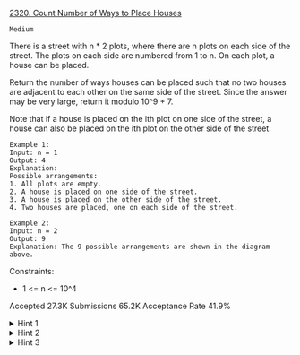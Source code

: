 [2320. Count Number of Ways to Place Houses](https://leetcode.com/problems/count-number-of-ways-to-place-houses/)

`Medium`

There is a street with n * 2 plots, where there are n plots on each side of the street. The plots on each side are numbered from 1 to n. On each plot, a house can be placed.

Return the number of ways houses can be placed such that no two houses are adjacent to each other on the same side of the street. Since the answer may be very large, return it modulo 10^9 + 7.

Note that if a house is placed on the ith plot on one side of the street, a house can also be placed on the ith plot on the other side of the street.

```
Example 1:
Input: n = 1
Output: 4
Explanation: 
Possible arrangements:
1. All plots are empty.
2. A house is placed on one side of the street.
3. A house is placed on the other side of the street.
4. Two houses are placed, one on each side of the street.

Example 2:
Input: n = 2
Output: 9
Explanation: The 9 possible arrangements are shown in the diagram above.
``` 

Constraints:

- 1 <= n <= 10^4

Accepted
27.3K
Submissions
65.2K
Acceptance Rate
41.9%

<details>
<summary>Hint 1</summary>

Try coming up with a DP solution for one side of the street.

</details>
<details>
<summary>Hint 2</summary>

The DP for one side of the street will bear resemblance to the Fibonacci sequence.

</details>
<details>
<summary>Hint 3</summary>

The number of different arrangements on both side of the street is the same.

</details>